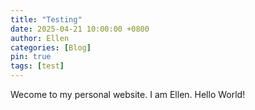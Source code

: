 ```yaml
---
title: "Testing"
date: 2025-04-21 10:00:00 +0800
author: Ellen
categories: [Blog]
pin: true
tags: [test]
---
```


Wecome to my personal website. I am Ellen. Hello World!